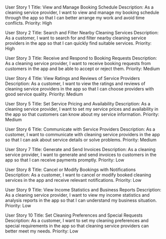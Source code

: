 User Story 1
Title: View and Manage Booking Schedule
Description: As a cleaning service provider, I want to view and manage my booking schedule through the app so that I can better arrange my work and avoid time conflicts.
Priority: High

User Story 2
Title: Search and Filter Nearby Cleaning Services
Description: As a customer, I want to search for and filter nearby cleaning service providers in the app so that I can quickly find suitable services.
Priority: High

User Story 3
Title: Receive and Respond to Booking Requests
Description: As a cleaning service provider, I want to receive booking requests from customers in the app and be able to accept or reject them.
Priority: Medium

User Story 4
Title: View Ratings and Reviews of Service Providers
Description: As a customer, I want to view the ratings and reviews of cleaning service providers in the app so that I can choose providers with good service quality.
Priority: Medium

User Story 5
Title: Set Service Pricing and Availability
Description: As a cleaning service provider, I want to set my service prices and availability in the app so that customers can know about my service information.
Priority: Medium

User Story 6
Title: Communicate with Service Providers
Description: As a customer, I want to communicate with cleaning service providers in the app so that I can ask about service details or solve problems.
Priority: Medium

User Story 7
Title: Generate and Send Invoices
Description: As a cleaning service provider, I want to generate and send invoices to customers in the app so that I can receive payments promptly.
Priority: Low

User Story 8
Title: Cancel or Modify Bookings with Notifications
Description: As a customer, I want to cancel or modify booked cleaning services in the app and receive relevant notifications.
Priority: Low

User Story 9
Title: View Income Statistics and Business Reports
Description: As a cleaning service provider, I want to view my income statistics and analysis reports in the app so that I can understand my business situation.
Priority: Low

User Story 10
Title: Set Cleaning Preferences and Special Requests
Description: As a customer, I want to set my cleaning preferences and special requirements in the app so that cleaning service providers can better meet my needs.
Priority: Low


